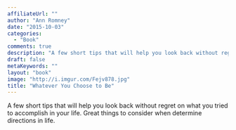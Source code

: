 ```yaml
---
affiliateUrl: ""
author: "Ann Romney"
date: "2015-10-03"
categories:
  - "Book"
comments: true
description: "A few short tips that will help you look back without regret on what you tried to accomplish in your life.  Great things to consider when determine di"
draft: false
metaKeywords: ""
layout: "book"
image: "http://i.imgur.com/Fejv878.jpg"
title: "Whatever You Choose to Be"
---
```


A few short tips that will help you look back without regret on what you tried to accomplish in your life.  Great things to consider when determine directions in life.
